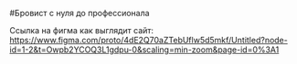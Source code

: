 #Бровист с нуля до профессионала

Ссылка на фигма как выглядит сайт: https://www.figma.com/proto/4dE2Q70aZTebUflw5d5mkf/Untitled?node-id=1-2&t=Owpb2YCOQ3L1gdpu-0&scaling=min-zoom&page-id=0%3A1
